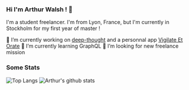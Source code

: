 ### Hi I'm Arthur Walsh ! 👋

I'm a student freelancer. I'm from Lyon, France, but I'm currently in Stockholm for my first year of master !

🔭 I’m currently working on [deep-thought](https://github/vivitek/deep-thought.git) and a personnal app [Vigilate Et Orate](https://github.com/awalshy/vigilateetorate.git)
🌱 I’m currently learning GraphQL
🤔 I’m looking for new freelance mission

### Some Stats
![Top Langs](https://github-readme-stats.vercel.app/api/top-langs/?username=awalshy&langs_count=4&layout=compact&exclude_repo=piscine42)
![Arthur's github stats](https://github-readme-stats.vercel.app/api?username=awalshy&show_icons=true&theme=nord&hide=stars&hide_border=true)

